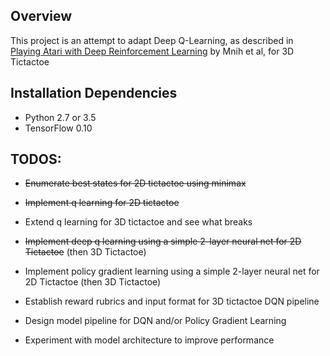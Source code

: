 ## Overview
This project is an attempt to adapt Deep Q-Learning, as described in [Playing Atari with Deep Reinforcement Learning](https://arxiv.org/pdf/1312.5602v1.pdf) by Mnih et al, for 3D Tictactoe

## Installation Dependencies
* Python 2.7 or 3.5
* TensorFlow 0.10

## TODOS:
* ~~Enumerate best states for 2D tictactoe using minimax~~

* ~~Implement q learning for 2D tictactoe~~

* Extend q learning for 3D tictactoe and see what breaks

* ~~Implement deep q learning using a simple 2-layer neural net for 2D Tictactoe~~ (then 3D Tictactoe)

* Implement policy gradient learning using a simple 2-layer neural net for 2D Tictactoe (then 3D Tictactoe)

* Establish reward rubrics and input format for 3D tictactoe DQN pipeline

* Design model pipeline for DQN and/or Policy Gradient Learning

* Experiment with model architecture to improve performance
